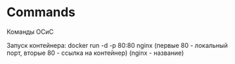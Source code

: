 # Commands
Команды ОСиС

Запуск контейнера: docker run -d -p 80:80 nginx
(первые 80 - локальный порт, вторые 80 - ссылка на контейнер) (nginx - название)

